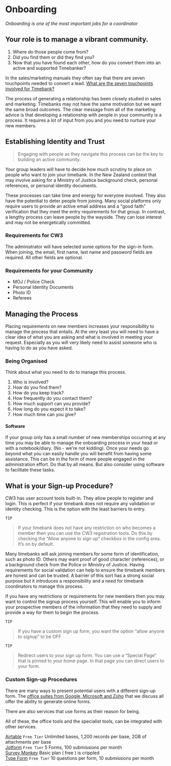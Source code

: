 


# Onboarding
_Onboarding is one of the most important jobs for a coordinator_

## Your role is to manage a vibrant community. 
1. Where do those people come from? 
2. Did you find them or did they find you? 
3. Now that you have found each other, how do you convert them into an active and supported Timebanker?

In the sales/marketing manuals they often say that there are seven touchpoints needed to convert a lead. [What are the seven touchpoints involved for Timebank?](Sales_cycle.md)

The process of generating a relationship has been closely studied in sales and marketing. Timebanks may not have the same motivation but we want the same broad outcomes. The clear message from all of the marketing advice is that developing a relationship with people in your community is a process. It requires a lot of input from you and you need to nurture your new members. 


## Establishing Identity and Trust
> Engaging with people as they navigate this process can be the key to building an active community.

Your group leaders will have to decide how much scrutiny to place on people who want to join your timebank. In the New Zealand context that may involve asking for a Ministry of Justice background check, personal references, or personal identity documents. 

These processes can take time and energy for everyone involved. They also have the potential to deter people from joining. Many social platforms only require users to provide an active email address and a "good faith" verification that they meet the entry requirements for that group. In contrast, a lengthy process can leave people by the wayside. They can lose interest and may not be energetically committed. 


### Requirements for CW3
The administrator will have selected some options for the sign-in form. When joining, the email, first name, last name and password fields are required. All other fields are optional. 

### Requirements for your Community
- MOJ / Police Check
- Personal Identity Documents
-  Photo ID
- Referees

## Managing the Process

Placing requirements on new members increases your responsibility to manage the process that entails. At the very least you will need to have a clear idea of what you are asking and what is involved in meeting your request. Especially as you will very likely need to assist someone who is having to do as you have asked.


### Being Organised
Think about what you need to do to manage this process. 
1. Who is involved?
2. How do you find them?
3. How do you keep track?
4. How frequently do you contact them?
5. How much support can you provide?
6. How long do you expect it to take? 
7. How much time can you give?


#### Software 
If your group only has a small number of new memberships occurring at any time you may be able to manage the onboarding process in your head or with a notebook/diary. (No - we're not kidding). Once your needs go beyond what you can easily handle you will benefit from having some assistance. This can be in the form of more people engaged in the administration effort. Do that by all means. But also consider using software to facilitate these tasks. 


## What is your Sign-up Procedure?
CW3 has user account tools built-in. They allow people to register and login. This is perfect if your timebank does not require any validation or identity checking. This is the option with the least barriers to entry. 

``TIP``
> If your timebank does not have any restriction on who becomes a member then you can use the CW3 registration tools. Do this by checking the “Allow anyone to sign up” checkbox in the config area. It’s on by default.

Many timebanks will ask joining members for some form of identification, such as photo ID. Others may want proof of good character (references), or a background check from the Police or Ministry of Justice. Having requirements for social validation can help to ensure the timebank members are honest and can be trusted. A barrier of this sort has a strong social purpose but it introduces a responsibility and a need for timebank coordinators to manage this process.

If you have any restrictions or requirements for new members then you may want to control the signup process yourself. This will enable you to inform your prospective members of the information that they need to supply and provide a way for them to begin the process.  

``TIP``
> If you have a custom sign up form, you want the option “allow anyone to signup” to be OFF 

``TIP`` 
>Redirect users to your sign up form. You can use a “Special Page” that is pinned to your home page. In that page you can direct users to your form.


### Custom Sign-up Procedures

There are many ways to present potential users with a different sign-up form. The [office suites from Google, Microsoft and Zoho](OfficeSuites.md) that we discuss all offer the ability to generate online forms. 

There are also services that use forms as their reason for being. 

All of these, the office tools and the specialist tools, can be integrated with other services. 

[Airtable](https://www.airtable.com) ``Free Tier`` Unlimited bases, 1,200 records per base, 2GB of attachments per base   
[Jotform](https://www.jotform.com)  ``Free Tier`` 5 Forms, 100 submissions per month  
[Survey Monkey](https://www.surveymonkey.com) Basic plan ( free ) is crippled   
[Type Form](https://www.typeform.com) ``Free Tier`` 10 questions per form, 10 submissions per month  
